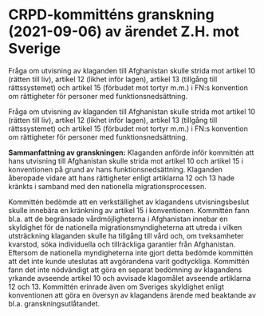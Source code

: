 # CRPD-kommitténs granskning (2021-09-06) av ärendet Z.H. mot Sverige

Fråga om utvisning av klaganden till Afghanistan skulle strida mot artikel 10 (rätten till liv), artikel 12 (likhet inför lagen), artikel 13 (tillgång till rättssystemet) och artikel 15 (förbudet mot tortyr m.m.) i FN:s konvention om rättigheter för personer med funktionsnedsättning.

Fråga om utvisning av klaganden till Afghanistan skulle strida mot artikel 10 (rätten till liv), artikel 12 (likhet inför lagen), artikel 13 (tillgång till rättssystemet) och artikel 15 (förbudet mot tortyr m.m.) i FN:s konvention om rättigheter för personer med funktionsnedsättning.

**Sammanfattning av granskningen:** Klaganden anförde inför kommittén att hans utvisning till Afghanistan skulle strida mot artikel 10 och artikel 15 i konventionen på grund av hans funktionsnedsättning. Klaganden åberopade vidare att hans rättigheter enligt artiklarna 12 och 13 hade kränkts i samband med den nationella migrationsprocessen.

Kommittén bedömde att en verkställighet av klagandens utvisningsbeslut skulle innebära en kränkning av artikel 15 i konventionen. Kommittén fann bl.a. att de begränsade vårdmöjligheterna i Afghanistan innebar en skyldighet för de nationella migrationsmyndigheterna att utreda i vilken utsträckning klaganden skulle ha tillgång till vård och, om tveksamheter kvarstod, söka individuella och tillräckliga garantier från Afghanistan. Eftersom de nationella myndigheterna inte gjort detta bedömde kommittén att det inte kunde uteslutas att avgörandena varit godtyckliga. Kommittén fann det inte nödvändigt att göra en separat bedömning av klagandens yrkande avseende artikel 10 och avvisade klagomålet avseende artiklarna 12 och 13. Kommittén erinrade även om Sveriges skyldighet enligt konventionen att göra en översyn av klagandens ärende med beaktande av bl.a. granskningsutlåtandet.

